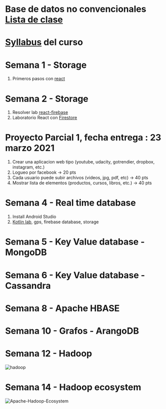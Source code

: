 # Base de datos no convencionales [Lista de clase](https://docs.google.com/spreadsheets/d/1liC_lZBcTpHJI0FtsVlVTUaiJz-o2IPN/edit#gid=1934289639)
# [Syllabus](https://www.uv.mx/fei/plan-de-estudios/ingenieria-de-software/) del curso 
# Semana 1 - Storage
1. Primeros pasos con [react](https://www.udemy.com/course/react-the-beginners-course/)

# Semana 2 - Storage
1. Resolver lab [react-firebase](https://dev.to/itnext/how-to-do-image-upload-with-firebase-in-react-cpj)
2. Laboratorio React con [Firestore](https://bezkoder.com/react-firestore-crud/)

# Proyecto Parcial 1, fecha entrega : 23 marzo 2021
1. Crear una aplicacion web tipo (youtube, udacity, gotrendier, dropbox, instagram, etc.)
2. Logueo por facebook -> 20 pts
3. Cada usuario puede subir archivos (videos, jpg, pdf, etc) -> 40 pts
4. Mostrar lista de elementos (productos, cursos, libros, etc.) -> 40 pts

# Semana 4 - Real time database 
1. Install Android Studio
2. [Kotlin lab](), gps, firebase database, storage

# Semana 5 - Key Value database - MongoDB
# Semana 6 - Key Value database - Cassandra
# Semana 8 - Apache HBASE
# Semana 10 - Grafos - ArangoDB

# Semana 12 - Hadoop

![hadoop](https://user-images.githubusercontent.com/11464353/109611299-a5121780-7af3-11eb-8187-657001405a58.png)

# Semana 14 - Hadoop ecosystem

![Apache-Hadoop-Ecosystem](https://user-images.githubusercontent.com/11464353/109611696-3d100100-7af4-11eb-8139-42ff41c8a6b9.png)
